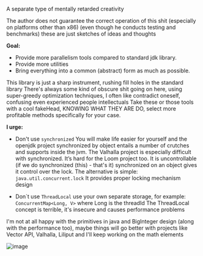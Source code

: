 A separate type of mentally retarded creativity

The author does not guarantee the correct operation of this shit (especially on
platforms other than x86)
(even though he conducts testing and benchmarks)
these are just sketches of ideas and thoughts

**Goal:**
* Provide more parallelism tools compared to standard jdk library.
* Provide more utilities
* Bring everything into a common (abstract) form as much as possible.

This library is just a sharp instrument, rushing
fill holes in the standard library
There's always some kind of obscure shit going on here,
using super-greedy optimization techniques, I often like
contradict oneself, confusing even experienced people intellectuals
Take these or those tools with a cool fakeHead, KNOWING WHAT THEY ARE
DO, select more profitable methods specifically for your case.

**I urge:**
* Don't use ```synchronized``` You will make life easier for yourself and the openjdk project
synchronized by object entails a number of crutches and supports inside the jvm.
The Valhalla project is especially difficult with synchronized.
It’s hard for the Loom project too.
It is uncontrollable (if we do synchronized (this) - that's it) synchronized on an object gives it control over the lock.
The alternative is simple: ``java.util.concurrent.lock``
It provides proper locking mechanism design

* Don`t use ```ThreadLocal``` use your own separate storage, for example: ``ConcurrentMap<Long, V>`` where Long is the threadId
The ThreadLocal concept is terrible, it's insecure and causes performance problems


I'm not at all happy with the primitives in java and BigInteger design (along with the performance too), maybe things will go better with projects like Vector API, Valhalla, Liliput and I'll keep working on the math elements

![image](https://github.com/sunmisc/MyConcurrencyWorld/assets/49918694/43fb0920-1fcb-441e-b72f-f64e42008f64)

